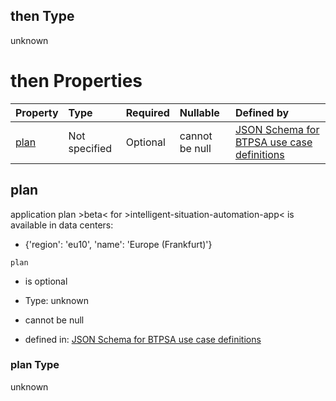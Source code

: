 ## then Type

unknown

# then Properties

| Property      | Type          | Required | Nullable       | Defined by                                                                                                                                                                                                                                      |
| :------------ | :------------ | :------- | :------------- | :---------------------------------------------------------------------------------------------------------------------------------------------------------------------------------------------------------------------------------------------- |
| [plan](#plan) | Not specified | Optional | cannot be null | [JSON Schema for BTPSA use case definitions](btpsa-usecase-properties-services-items-allof-2-then-allof-26-then-allof-0-then-properties-plan.md "undefined#/properties/services/items/allOf/2/then/allOf/26/then/allOf/0/then/properties/plan") |

## plan

application plan >beta< for >intelligent-situation-automation-app< is available in data centers:

*   {'region': 'eu10', 'name': 'Europe (Frankfurt)'}

`plan`

*   is optional

*   Type: unknown

*   cannot be null

*   defined in: [JSON Schema for BTPSA use case definitions](btpsa-usecase-properties-services-items-allof-2-then-allof-26-then-allof-0-then-properties-plan.md "undefined#/properties/services/items/allOf/2/then/allOf/26/then/allOf/0/then/properties/plan")

### plan Type

unknown
